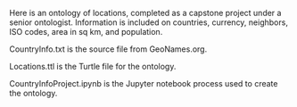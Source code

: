 Here is an ontology of locations, completed as a capstone project under a senior ontologist. Information is included on countries, currency, neighbors, ISO codes, area in sq km, and population.

CountryInfo.txt is the source file from GeoNames.org.

Locations.ttl is the Turtle file for the ontology.

CountryInfoProject.ipynb is the Jupyter notebook process used to create the ontology.
